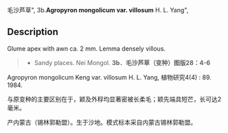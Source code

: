 毛沙芦草",
3b.**Agropyron mongolicum var. villosum** H. L. Yang",

## Description
Glume apex with awn ca. 2 mm. Lemma densely villous.

> * Sandy places. Nei Mongol.
**3b．毛沙芦草（变种）图版28：4-6**

Agropyron mongolicum Keng var. villosum H. L. Yang, 植物研究4(4) : 89. 1984.

与原变种的主要区别在于，颖及外稃均显著密被长柔毛；颖先端具短芒，长可达2毫米。

产内蒙古（锡林郭勒盟）。生于沙地。模式标本采自内蒙古锡林郭勒盟。
